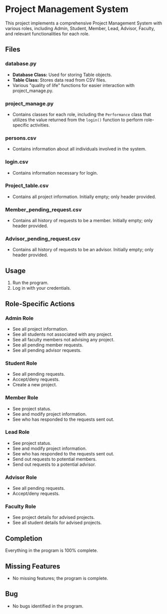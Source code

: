 # Project Management System

This project implements a comprehensive Project Management System with various roles, including Admin, Student, Member, Lead, Advisor, Faculty, and relevant functionalities for each role.

## Files

### database.py

- **Database Class:** Used for storing Table objects.
- **Table Class:** Stores data read from CSV files.
- Various "quality of life" functions for easier interaction with project_manage.py.

### project_manage.py

- Contains classes for each role, including the `Performance` class that utilizes the value returned from the `login()` function to perform role-specific activities.

### persons.csv

- Contains information about all individuals involved in the system.

### login.csv

- Contains information necessary for login.

### Project_table.csv

- Contains all project information. Initially empty; only header provided.

### Member_pending_request.csv

- Contains all history of requests to be a member. Initially empty; only header provided.

### Advisor_pending_request.csv

- Contains all history of requests to be an advisor. Initially empty; only header provided.

## Usage

1. Run the program.
2. Log in with your credentials.

## Role-Specific Actions

### Admin Role

- See all project information.
- See all students not associated with any project.
- See all faculty members not advising any project.
- See all pending member requests.
- See all pending advisor requests.

### Student Role

- See all pending requests.
- Accept/deny requests.
- Create a new project.

### Member Role

- See project status.
- See and modify project information.
- See who has responded to the requests sent out.

### Lead Role

- See project status.
- See and modify project information.
- See who has responded to the requests sent out.
- Send out requests to potential members.
- Send out requests to a potential advisor.

### Advisor Role

- See all pending requests.
- Accept/deny requests.

### Faculty Role

- See project details for advised projects.
- See all student details for advised projects.

## Completion

Everything in the program is 100% complete.

## Missing Features

- No missing features; the program is complete.

## Bug

- No bugs identified in the program.


